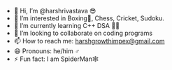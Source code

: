 - 👋 Hi, I’m @harshrivastava 😎
- 👀 I’m interested in Boxing🥊, Chess, Cricket, Sudoku. 
- 🌱 I’m currently learning C++ DSA 😶‍🌫️
- 💞️ I’m looking to collaborate on coding programs
- 📫 How to reach me: harshgrowthimpex@gmail.com
- 😄 Pronouns: he/him ♂️
- ⚡ Fun fact: I am SpiderMan🕸️

<!---
harshrivastava/harshrivastava is a ✨ special ✨ repository because its `README.md` (this file) appears on your GitHub profile.
You can click the Preview link to take a look at your changes.
--->
